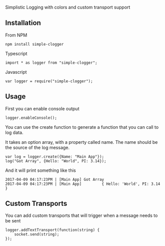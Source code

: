 Simplistic Logging with colors and custom transport support

## Installation

From NPM

    npm install simple-clogger

Typescript

	import * as logger from "simple-clogger";
	
Javascript

	var logger = require("simple-clogger");

## Usage

First you can enable console output

	logger.enableConsole();


You can use the create function to generate a function that you can call to log data.

It takes an option array, with a property called name. The name should be the source of the log message.

	var log = logger.create({Name: "Main App"});
	log("Got Array", {Hello: "World", PI: 3.14});

And it will print something like this

	2017-04-09 04:17:23PM | [Main App] Got Array
	2017-04-09 04:17:23PM | [Main App]         { Hello: 'World', PI: 3.14 }

## Custom Transports

You can add custom transports that will trigger when a message needs to be sent

	logger.addTextTransport(function(string) {
		socket.send(string);
	});